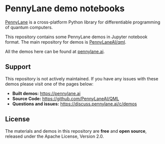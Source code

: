 # PennyLane demo notebooks

[PennyLane](https://pennylane.ai/) is a cross-platform Python library for differentiable programming of quantum computers.

This repository contains some PennyLane demos in Jupyter notebook format. The main repository for demos is [PennyLaneAI/qml](https://github.com/PennyLaneAI/qml).

All the demos here can be found at [pennylane.ai](https://pennylane.ai/).

## Support

This repository is not actively maintained. If you have any issues with these demos please visit one of the pages below:

- **Built demos:** https://pennylane.ai
- **Source Code:** https://github.com/PennyLaneAI/QML
- **Questions and issues:** https://discuss.pennylane.ai/c/demos

## License

The materials and demos in this repository are **free** and
**open source**, released under the Apache License, Version 2.0.
